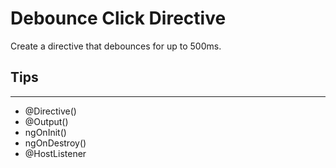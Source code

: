 # Debounce Click Directive 

Create a directive that debounces for up to 500ms. 

## Tips
---
- @Directive()
- @Output()
- ngOnInit()
- ngOnDestroy()
- @HostListener
